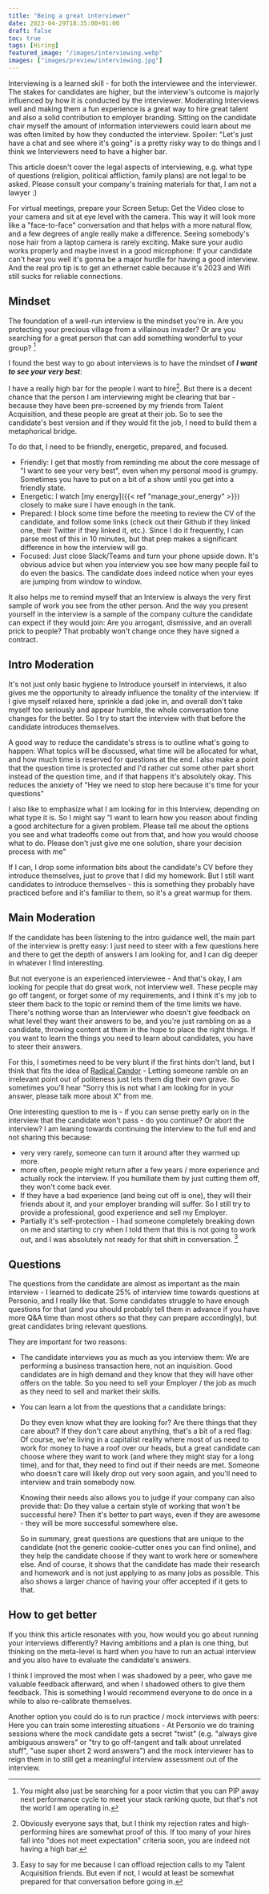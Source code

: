 ```yaml
---
title: "Being a great interviewer"
date: 2023-04-29T18:35:00+01:00
draft: false
toc: true
tags: [Hiring]
featured_image: "/images/interviewing.webp"
images: ["images/preview/interviewing.jpg"]
---
```


Interviewing is a learned skill - for both the interviewee and the interviewer. The stakes for candidates are higher, but the interview's outcome is majorly influenced by how it is conducted by the interviewer. Moderating Interviews well and making them a fun experience is a great way to hire great talent and also a solid contribution to employer branding. Sitting on the candidate chair myself the amount of information interviewers could learn about me was often limited by how they conducted the interview. Spoiler: "Let's just have a chat and see where it's going" is a pretty risky way to do things and I think we Interviewers need to have a higher bar. 

This article doesn't cover the legal aspects of interviewing, e.g. what type of questions (religion, political affliction, family plans) are not legal to be asked. Please consult your company's training materials for that, I am not a lawyer :) 

For virtual meetings, prepare your Screen Setup: Get the Video close to your camera and sit at eye level with the camera. This way it will look more like a "face-to-face" conversation and that helps with a more natural flow, and a few degrees of angle really make a difference. Seeing somebody's nose hair from a laptop camera is rarely exciting. Make sure your audio works properly and maybe invest in a good microphone: If your candidate can't hear you well it's gonna be a major hurdle for having a good interview. And the real pro tip is to get an ethernet cable because it's 2023 and Wifi still sucks for reliable connections.

## Mindset

The foundation of a well-run interview is the mindset you're in. Are you protecting your precious village from a villainous invader? Or are you searching for a great person that can add something wonderful to your group? [^1]

I found the best way to go about interviews is to have the mindset of ***I want to see your very best***: 

I have a really high bar for the people I want to hire[^2]. But there is a decent chance that the person I am interviewing might be clearing that bar - because they have been pre-screened by my friends from Talent Acquisition, and these people are great at their job. So to see the candidate's best version and if they would fit the job, I need to build them a metaphorical bridge. 

To do that, I need to be friendly, energetic, prepared, and focused.

* Friendly: I get that mostly from reminding me about the core message of "I want to see your very best", even when my personal mood is grumpy. Sometimes you have to put on a bit of a show until you get into a friendly state.
* Energetic: I watch [my energy]({{< ref "manage_your_energy" >}}) closely to make sure I have enough in the tank.
* Prepared: I block some time before the meeting to review the CV of the candidate, and follow some links (check out their Github if they linked one, their Twitter if they linked it, etc.). Since I do it frequently, I can parse most of this in 10 minutes, but that prep makes a significant difference in how the interview will go.
* Focused: Just close Slack/Teams and turn your phone upside down. It's obvious advice but when you interview you see how many people fail to do even the basics. The candidate does indeed notice when your eyes are jumping from window to window.

It also helps me to remind myself that an Interview is always the very first sample of work you see from the other person. And the way you present yourself in the interview is a sample of the company culture the candidate can expect if they would join: Are you arrogant, dismissive, and an overall prick to people? That probably won't change once they have signed a contract.

## Intro Moderation

It's not just only basic hygiene to Introduce yourself in interviews, it also gives me the opportunity to already influence the tonality of the interview. If I give myself relaxed here, sprinkle a dad joke in, and overall don't take myself too seriously and appear humble, the whole conversation tone changes for the better. So I try to start the interview with that before the candidate introduces themselves.

A good way to reduce the candidate's stress is to outline what's going to happen: What topics will be discussed, what time will be allocated for what, and how much time is reserved for questions at the end. I also make a point that the question time is protected and I'd rather cut some other part short instead of the question time, and if that happens it's absolutely okay. This reduces the anxiety of "Hey we need to stop here because it's time for your questions"

I also like to emphasize what I am looking for in this Interview, depending on what type it is. So I might say "I want to learn how you reason about finding a good architecture for a given problem. Please tell me about the options you see and what tradeoffs come out from that, and how you would choose what to do. Please don't just give me one solution, share your decision process with me"

If I can, I drop some information bits about the candidate's CV before they introduce themselves, just to prove that I did my homework. But I still want candidates to introduce themselves - this is something they probably have practiced before and it's familiar to them, so it's a great warmup for them. 

## Main Moderation

If the candidate has been listening to the intro guidance well, the main part of the interview is pretty easy: I just need to steer with a few questions here and there to get the depth of answers I am looking for, and I can dig deeper in whatever I find interesting. 

But not everyone is an experienced interviewee - And that's okay, I am looking for people that do great work, not interview well. These people may go off tangent, or forget some of my requirements, and I think it's my job to steer them back to the topic or remind them of the time limits we have. There's nothing worse than an Interviewer who doesn't give feedback on what level they want their answers to be, and you're just rambling on as a candidate, throwing content at them in the hope to place the right things. If you want to learn the things you need to learn about candidates, you have to steer their answers.

For this, I sometimes need to be very blunt if the first hints don't land, but I think that fits the idea of [Radical Candor](https://www.radicalcandor.com/our-approach/) - Letting someone ramble on an irrelevant point out of politeness just lets them dig their own grave. So sometimes you'll hear "Sorry this is not what I am looking for in your answer, please talk more about X" from me.

One interesting question to me is - if you can sense pretty early on in the interview that the candidate won't pass - do you continue? Or abort the interview?  I am leaning towards continuing the interview to the full end and not sharing this because:

* very very rarely, someone can turn it around after they warmed up more.
* more often, people might return after a few years / more experience and actually rock the interview. If you humiliate them by just cutting them off, they won't come back ever.
* If they have a bad experience (and being cut off is one), they will their friends about it, and your employer branding will suffer. So I still try to provide a professional, good experience and sell my Employer.
* Partially it's self-protection - I had someone completely breaking down on me and starting to cry when I told them that this is not going to work out, and I was absolutely not ready for that shift in conversation. [^3]

## Questions

The questions from the candidate are almost as important as the main interview - I learned to dedicate 25% of interview time towards questions at Personio, and I really like that. Some candidates struggle to have enough questions for that (and you should probably tell them in advance if you have more Q&A time than most others so that they can prepare accordingly), but great candidates bring relevant questions. 

They are important for two reasons:

* The candidate interviews you as much as you interview them: 
  We are performing a business transaction here, not an inquisition. Good candidates are in high demand and they know that they will have other offers on the table. So you need to sell your Employer / the job as much as they need to sell and market their skills.

* You can learn a lot from the questions that a candidate brings: 
  
  Do they even know what they are looking for? Are there things that they care about? If they don't care about anything, that's a bit of a red flag: Of course, we're living in a capitalist reality where most of us need to work for money to have a roof over our heads, but a great candidate can choose where they want to work (and where they might stay for a long time), and for that, they need to find out if their needs are met. Someone who doesn't care will likely drop out very soon again, and you'll need to interview and train somebody now.
  
  Knowing their needs also allows you to judge if your company can also provide that: Do they value a certain style of working that won't be successful here? Then it's better to part ways, even if they are awesome - they will be more successful somewhere else. 
  
  So in summary, great questions are questions that are unique to the candidate (not the generic cookie-cutter ones you can find online), and they help the candidate choose if they want to work here or somewhere else. And of course, it shows that the candidate has made their research and homework and is not just applying to as many jobs as possible. This also shows a larger chance of having your offer accepted if it gets to that.

## How to get better

If you think this article resonates with you, how would you go about running your interviews differently? Having ambitions and a plan is one thing, but thinking on the meta-level is hard when you have to run an actual interview and you also have to evaluate the candidate's answers. 

I think I improved the most when I was shadowed by a peer, who gave me valuable feedback afterward, and when I shadowed others to give them feedback. This is something I would recommend everyone to do once in a while to also re-calibrate themselves. 

Another option you could do is to run practice / mock interviews with peers: Here you can train some interesting situations - At Personio we do training sessions where the mock candidate gets a secret "twist" (e.g. "always give ambiguous answers" or "try to go off-tangent and talk about unrelated stuff", "use super short 2 word answers") and the mock interviewer has to reign them in to still get a meaningful interview assessment out of the interview. 


[^1]: You might also just be searching for a poor victim that you can PIP away next performance cycle to meet your stack ranking quote, but that's not the world I am operating in.

[^2]: Obviously everyone says that, but I think my rejection rates and high-performing hires are somewhat proof of this. If too many of your hires fall into "does not meet expectation" criteria soon, you are indeed not having a high bar.

[^3]: Easy to say for me because I can offload rejection calls to my Talent Acquisition friends. But even if not, I would at least be somewhat prepared for that conversation before going in.